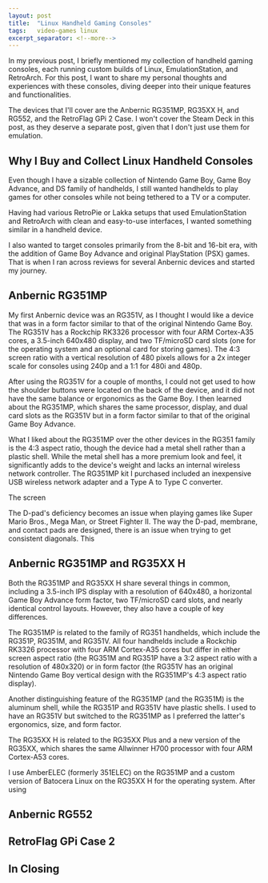 ```yaml
---
layout: post
title:  "Linux Handheld Gaming Consoles"
tags:   video-games linux
excerpt_separator: <!--more-->
---
```


In my previous post, I briefly mentioned my collection of handheld gaming consoles, each running custom builds of Linux, EmulationStation, and RetroArch.   For this post, I want to share my personal thoughts and experiences with these consoles, diving deeper into their unique features and functionalities.

The devices that I'll cover are the Anbernic RG351MP, RG35XX H, and RG552, and the RetroFlag GPi 2 Case. I won't cover the Steam Deck in this post, as they deserve a separate post, given that I don't just use them for emulation.

<!--more-->

## Why I Buy and Collect Linux Handheld Consoles

Even though I have a sizable collection of Nintendo Game Boy, Game Boy Advance, and DS family of handhelds, I still wanted handhelds to play games for other consoles while not being tethered to a TV or a computer.

Having had various RetroPie or Lakka setups that used EmulationStation and RetroArch with clean and easy-to-use interfaces, I wanted something similar in a handheld device.

I also wanted to target consoles primarily from the 8-bit and 16-bit era, with the addition of Game Boy Advance and original PlayStation (PSX) games. That is when I ran across reviews for several Anbernic devices and started my journey.

## Anbernic RG351MP

My first Anbernic device was an RG351V, as I thought I would like a device that was in a form factor similar to that of the original Nintendo Game Boy. The RG351V has a Rockchip RK3326 processor with four ARM Cortex-A35 cores, a 3.5-inch 640x480 display, and two TF/microSD card slots (one for the operating system and an optional card for storing games). The 4:3 screen ratio with a vertical resolution of 480 pixels allows for a 2x integer scale for consoles using 240p and a 1:1 for 480i and 480p.

After using the RG351V for a couple of months, I could not get used to how the shoulder buttons were located on the back of the device, and it did not have the same balance or ergonomics as the Game Boy. I then learned about the RG351MP, which shares the same processor, display, and dual card slots as the RG351V but in a form factor similar to that of the original Game Boy Advance. 

What I liked about the RG351MP over the other devices in the RG351 family is the 4:3 aspect ratio, though the device had a metal shell rather than a plastic shell. While the metal shell has a more premium look and feel, it significantly adds to the device's weight and lacks an internal wireless network controller. The RG351MP kit I purchased included an inexpensive USB wireless network adapter and a Type A to Type C converter.

The screen

The D-pad's deficiency becomes an issue when playing games like Super Mario Bros., Mega Man, or Street Fighter II. The way the D-pad, membrane, and contact pads are designed, there is an issue when trying to get consistent diagonals. This 


## Anbernic RG351MP and RG35XX H

Both the RG351MP and RG35XX H share several things in common, including a 3.5-inch IPS display with a resolution of 640x480, a horizontal Game Boy Advance form factor, two TF/microSD card slots, and nearly identical control layouts. However, they also have a couple of key differences.

The RG351MP is related to the family of RG351 handhelds, which include the RG351P, RG351M, and RG351V. All four handhelds include a Rockchip RK3326 processor with four ARM Cortex-A35 cores but differ in either screen aspect ratio (the RG351M and RG351P have a 3:2 aspect ratio with a resolution of 480x320) or in form factor (the RG351V has an original Nintendo Game Boy vertical design with the RG351MP's 4:3 aspect ratio display).

Another distinguishing feature of the RG351MP (and the RG351M) is the aluminum shell, while the RG351P and RG351V have plastic shells. I used to have an RG351V but switched to the RG351MP as I preferred the latter's ergonomics, size, and form factor.

The RG35XX H is related to the RG35XX Plus and a new version of the RG35XX, which shares the same Allwinner H700 processor with four ARM Cortex-A53 cores.

I use AmberELEC (formerly 351ELEC) on the RG351MP and a custom version of Batocera Linux on the RG35XX H for the operating system. After using  

## Anbernic RG552


## RetroFlag GPi Case 2


## In Closing

